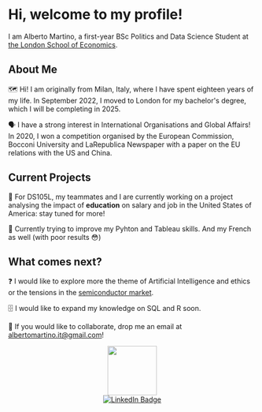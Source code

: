 # Hi, welcome to my profile!

I am Alberto Martino, a first-year BSc Politics and Data Science Student at [the London School of Economics](https://www.lse.ac.uk/).

## About Me

🗺️ Hi! I am originally from Milan, Italy, where I have spent eighteen years of my life. In September 2022, I moved to London for my bachelor's degree, which I will be completing in 2025. 

🗣️ I have a strong interest in International Organisations and Global Affairs! In 2020, I won a competition organised by the European Commission, Bocconi University and LaRepublica Newspaper with a paper on the EU relations with the US and China.

## Current Projects

💸 For DS105L, my teammates and I are currently working on a project analysing the impact of **education** on salary and job in the United States of America: stay tuned for more!

🐍 Currently trying to improve my Pyhton and Tableau skills. And my French as well (with poor results 😳)

## What comes next?

❓ I would like to explore more the theme of Artificial Intelligence and ethics or the tensions in the [semiconductor market](https://www.bbc.com/news/business-63995570).

🗄️ I would like to expand my knowledge on SQL and R soon. 

🤝 If you would like to collaborate, drop me an email at [albertomartino.it@gmail.com](mailto:albertomartino.it@gmail.com)!

<div id="header" align="center">
  <img src="https://media.giphy.com/media/LaVp0AyqR5bGsC5Cbm/giphy.gif" width="100"/>
</div>
<div id="badges" align="center">
  <a href="https://www.linkedin.com/in/alberto-martino-65494720b/">
    <img src="https://img.shields.io/badge/LinkedIn-blue?style=for-the-badge&logo=linkedin&logoColor=white" alt="LinkedIn Badge"/>
  </a>
</div>
<!--
**amartino1-lse/amartino1-lse** is a ✨ _special_ ✨ repository because its `README.md` (this file) appears on your GitHub profile.

Here are some ideas to get you started:

- 🔭 I’m currently working on ...
- 🌱 I’m currently learning ...
- 👯 I’m looking to collaborate on ...
- 🤔 I’m looking for help with ...
- 💬 Ask me about ...
- 📫 How to reach me: ...
- 😄 Pronouns: ...
- ⚡ Fun fact: ...
-->
